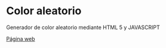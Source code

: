 # Color aleatorio
Generador de color aleatorio mediante HTML 5 y JAVASCRIPT

[Página web](https://robichani6-1.github.io/Color-aleatorio/)


